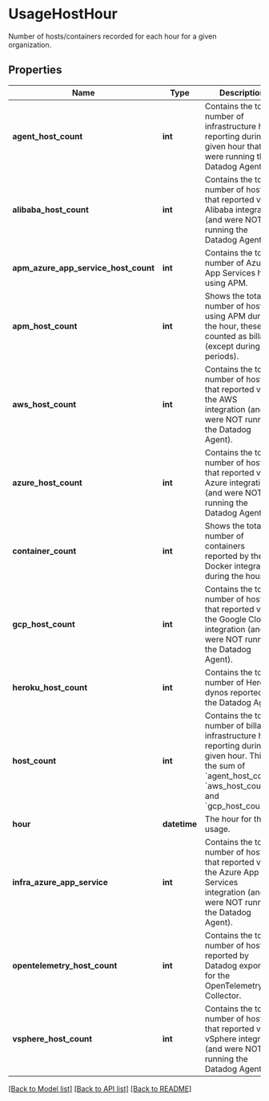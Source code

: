 # UsageHostHour

Number of hosts/containers recorded for each hour for a given organization.

## Properties

| Name                                 | Type         | Description                                                                                                                                                                                            | Notes      |
| ------------------------------------ | ------------ | ------------------------------------------------------------------------------------------------------------------------------------------------------------------------------------------------------ | ---------- |
| **agent_host_count**                 | **int**      | Contains the total number of infrastructure hosts reporting during a given hour that were running the Datadog Agent.                                                                                   | [optional] |
| **alibaba_host_count**               | **int**      | Contains the total number of hosts that reported via Alibaba integration (and were NOT running the Datadog Agent).                                                                                     | [optional] |
| **apm_azure_app_service_host_count** | **int**      | Contains the total number of Azure App Services hosts using APM.                                                                                                                                       | [optional] |
| **apm_host_count**                   | **int**      | Shows the total number of hosts using APM during the hour, these are counted as billable (except during trial periods).                                                                                | [optional] |
| **aws_host_count**                   | **int**      | Contains the total number of hosts that reported via the AWS integration (and were NOT running the Datadog Agent).                                                                                     | [optional] |
| **azure_host_count**                 | **int**      | Contains the total number of hosts that reported via Azure integration (and were NOT running the Datadog Agent).                                                                                       | [optional] |
| **container_count**                  | **int**      | Shows the total number of containers reported by the Docker integration during the hour.                                                                                                               | [optional] |
| **gcp_host_count**                   | **int**      | Contains the total number of hosts that reported via the Google Cloud integration (and were NOT running the Datadog Agent).                                                                            | [optional] |
| **heroku_host_count**                | **int**      | Contains the total number of Heroku dynos reported by the Datadog Agent.                                                                                                                               | [optional] |
| **host_count**                       | **int**      | Contains the total number of billable infrastructure hosts reporting during a given hour. This is the sum of &#x60;agent_host_count&#x60;, &#x60;aws_host_count&#x60;, and &#x60;gcp_host_count&#x60;. | [optional] |
| **hour**                             | **datetime** | The hour for the usage.                                                                                                                                                                                | [optional] |
| **infra_azure_app_service**          | **int**      | Contains the total number of hosts that reported via the Azure App Services integration (and were NOT running the Datadog Agent).                                                                      | [optional] |
| **opentelemetry_host_count**         | **int**      | Contains the total number of hosts reported by Datadog exporter for the OpenTelemetry Collector.                                                                                                       | [optional] |
| **vsphere_host_count**               | **int**      | Contains the total number of hosts that reported via vSphere integration (and were NOT running the Datadog Agent).                                                                                     | [optional] |

[[Back to Model list]](README.md#documentation-for-models) [[Back to API list]](README.md#documentation-for-api-endpoints) [[Back to README]](README.md)
